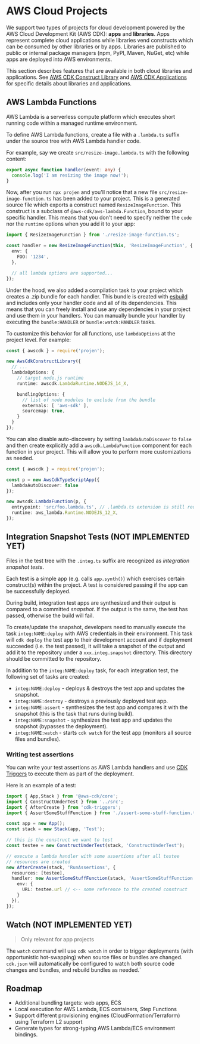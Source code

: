 # AWS Cloud Projects

We support two types of projects for cloud development powered by the AWS Cloud
Development Kit (AWS CDK): **apps** and **libraries**. Apps represent complete
cloud applications while libraries vend constructs which can be consumed by
other libraries or by apps. Libraries are published to public or internal
package managers (npm, PyPI, Maven, NuGet, etc) while apps are deployed into AWS
environments.

This section describes features that are available in both cloud libraries and
applications. See [AWS CDK Construct Library](./awscdk-construct.md) and [AWS
CDK Applications](./awscdk-apps.md) for specific details about libraries and
applications.

## AWS Lambda Functions

AWS Lambda is a serverless compute platform which executes short running code
within a managed runtime environment.

To define AWS Lambda functions, create a file with a `.lambda.ts` suffix under
the source tree with AWS Lambda handler code.

For example, say we create `src/resize-image.lambda.ts` with the following
content:

```ts
export async function handler(event: any) {
  console.log('I am resizing the image now!');
}
```

Now, after you run `npx projen` and you'll notice that a new file
`src/resize-image-function.ts` has been added to your project. This is a
generated source file which exports a construct named `ResizeImageFunction`.
This construct is a subclass of `@aws-cdk/aws-lambda.Function`, bound to your
specific handler. This means that you don't need to specify neither the `code`
nor the `runtime` options when you add it to your app:

```ts
import { ResizeImageFunction } from './resize-image-function.ts';

const handler = new ResizeImageFunction(this, 'ResizeImageFunction', {
  env: {
    FOO: '1234',
  },

  // all lambda options are supported...
});
```

Under the hood, we also added a compilation task to your project which creates a
.zip bundle for each handler. This bundle is created with
[esbuild](https://github.com/evanw/esbuild) and includes only your handler code
and all of its dependencies. This means that you can freely install and use any
dependencies in your project and use them in your handlers. You can manually
bundle your handler by executing the `bundle:HANDLER` or `bundle:watch:HANDLER`
tasks.

To customize this behavior for all functions, use `lambdaOptions` at the project
level. For example:

```ts
const { awscdk } = require('projen');

new AwsCdkConstructLibrary({
  // ...
  lambdaOptions: {
    // target node.js runtime
    runtime: awscdk.LambdaRuntime.NODEJS_14_X,

    bundlingOptions: {
      // list of node modules to exclude from the bundle
      externals: [ 'aws-sdk' ],
      sourcemap: true,
    }
  }
});
```

You can also disable auto-discovery by setting `lambdaAutoDiscover` to
`false` and then create explicitly add a `awscdk.LambdaFunction` component for
each function in your project. This will allow you to perform more
customizations as needed.

```ts
const { awscdk } = require('projen');

const p = new AwsCdkTypeScriptApp({
  lambdaAutoDiscover: false
});

new awscdk.LambdaFunction(p, {
  entrypoint: 'src/foo.lambda.ts', // .lambda.ts extension is still required
  runtime: aws_lambda.Runtime.NODEJS_12_X,
});
```

## Integration Snapshot Tests (NOT IMPLEMENTED YET)

Files in the test tree with the `.integ.ts` suffix are recognized as
*integration snapshot tests*.

Each test is a simple app (e.g. calls `app.synth()`) which exercises certain
construct(s) within the project. A test is considered passing if the app can be
successfully deployed.

During build, integration test apps are synthesized and their output is compared
to a committed *snapshot*. If the output is the same, the test has passed,
otherwise the build will fail.

To create/update the snapshot, developers need to manually execute the task
`integ:NAME:deploy` with AWS credentials in their environment. This task will
`cdk deploy` the test app to their development account and if deployment
succeeded (i.e. the test passed), it will take a snapshot of the output and add
it to the repository under a `xxx.integ.snapshot` directory. This directory
should be committed to the repository.

In addition to the `integ:NAME:deploy` task, for each integration test, the
following set of tasks are created:

* `integ:NAME:deploy` - deploys & destroys the test app and updates the snapshot.
* `integ:NAME:destroy` - destroys a previously deployed test app.
* `integ:NAME:assert` - synthesizes the test app and compares it with the
  snapshot (this is the task that runs during build).
* `integ:NAME:snapshot` - synthesizes the test app and updates the snapshot
  (bypasses the deployment).
* `integ:NAME:watch` - starts `cdk watch` for the test app (monitors all source
  files and bundles).

### Writing test assertions

You can write your test assertions as AWS Lambda handlers and use [CDK
Triggers](https://github.com/awslabs/cdk-triggers) to execute them as part of
the deployment.

Here is an example of a test:

```ts
import { App,Stack } from '@aws-cdk/core';
import { ConstructUnderTest } from '../src';
import { AfterCreate } from 'cdk-triggers';
import { AssertSomeStuffFunction } from './assert-some-stuff-function.ts'; // <-- generated

const app = new App();
const stack = new Stack(app, 'Test');

// this is the construct we want to test
const testee = new ConstructUnderTest(stack, 'ConstructUnderTest');

// execute a lambda handler with some assertions after all testee 
// resources are created
new AfterCreate(stack, 'RunAssertions', {
  resources: [testee],
  handler: new AssertSomeStuffFunction(stack, 'AssertSomeStuffFunction', {
    env: {
      URL: testee.url // <-- some reference to the created construct
    }
  }),
});
```

## Watch (NOT IMPLEMENTED YET)

> Only relevant for app projects

The `watch` command will use `cdk watch` in order to trigger deployments (with
opportunistic hot-swapping) when source files or bundles are changed. `cdk.json`
will automatically be configured to watch both source code changes and bundles,
and rebuild bundles as needed.`

## Roadmap

* Additional bundling targets: web apps, ECS
* Local execution for AWS Lambda, ECS containers, Step Functions
* Support different provisioning engines (CloudFormation/Terraform) using Terraform L2 support
* Generate types for strong-typing AWS Lambda/ECS environment bindings.
